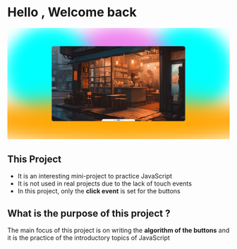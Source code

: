 # Hello , Welcome back 
![Demo Sldier](./assets/image/slider-demo.png)

## This Project 
- It is an interesting mini-project to practice JavaScript
- It is not used in real projects due to the lack of touch events
- In this project, only the **click event** is set for the buttons


## What is the purpose of this project ?
The main focus of this project is on writing the **algorithm of the buttons** and it is the practice of the introductory topics of JavaScript